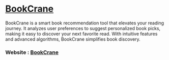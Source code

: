 # [BookCrane](https://dharmikm9.github.io/BookCrane/)
BookCrane is a smart book recommendation tool that elevates your reading journey. It analyzes user preferences to suggest personalized book picks, making it easy to discover your next favorite read. With intuitive features and advanced algorithms, BookCrane simplifies book discovery.

### Website : [BookCrane](https://dharmikm9.github.io/BookCrane/)

